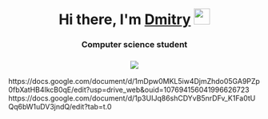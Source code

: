 <h1 align="center">Hi there, I'm <a href="https://daniilshat.ru/" target="_blank">Dmitry</a> 
<img src="https://github.com/blackcater/blackcater/raw/main/images/Hi.gif" height="32"/></h1>
<h3 align="center">Computer science student</h3>
<h3 align="center"><img src="https://media4.giphy.com/media/v1.Y2lkPTZjMDliOTUyeXE3MDN1NXJzeXQ5c2lud2ZjZnlwZzlpeHl0NmNuN3FvNTMxcnhzaSZlcD12MV9naWZzX3NlYXJjaCZjdD1n/VTtANKl0beDFQRLDTh/200w.gif"></h3>
https://docs.google.com/document/d/1mDpw0MKL5iw4DjmZhdo05GA9PZp0fbXatHB4lkcB0qE/edit?usp=drive_web&ouid=107694156041996626723
https://docs.google.com/document/d/1p3UIJq86shCDYvB5nrDFv_K1Fa0tUQq6bW1uDV3jndQ/edit?tab=t.0
